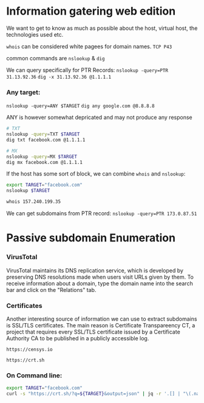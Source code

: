 # Information gatering web edition

We want to get to know as much as possible about the host, virtual host, the technologies used etc.

`whois` can be considered white pagees for domain names. `TCP P43`

common commands are `nslookup` & `dig`

We can query specifically for PTR Records:
`nslookup -query=PTR 31.13.92.36`
`dig -x 31.13.92.36 @1.1.1.1`

### Any target:
`nslookup -query=ANY $TARGET`
`dig any google.com @8.8.8.8`

ANY is however somewhat depricated and may not produce any response

```bash
# TXT
nslookup -query=TXT $TARGET
dig txt facebook.com @1.1.1.1

# MX
nslookup -query=MX $TARGET
dig mx facebook.com @1.1.1.1
```

If the host has some sort of block, we can combine `whois` and `nslookup`:
```bash
export TARGET="facebook.com"
nslookup $TARGET

whois 157.240.199.35
```
We can get subdomains from PTR record:
`nslookup -query=PTR 173.0.87.51`

# Passive subdomain Enumeration
### VirusTotal
VirusTotal maintains its DNS replication service, which is developed by preserving DNS resolutions made when users visit URLs given by them. To receive information about a domain, type the domain name into the search bar and click on the "Relations" tab.

### Certificates
Another interesting source of information we can use to extract subdomains is SSL/TLS certificates. The main reason is Certificate Transpareency CT, a project that requires every SSL/TLS certificate issued by a Certificate Authority CA to be published in a publicly accessible log.

    https://censys.io

    https://crt.sh

### On Command line:
```bash
export TARGET="facebook.com"
curl -s "https://crt.sh/?q=${TARGET}&output=json" | jq -r '.[] | "\(.name_value)\n\(.common_name)"' | sort -u > "${TARGET}_crt.sh.txt"

```